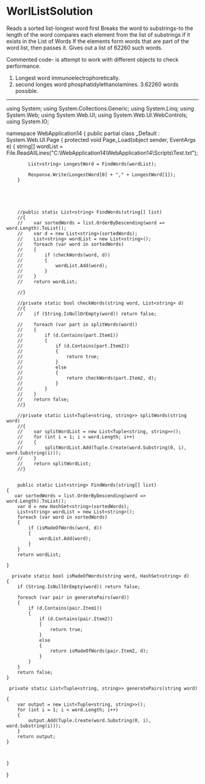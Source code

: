 # WorlListSolution
Reads a sorted list-longest word first
Breaks the word to substrings-to the length of the word
compares each element from the list of substrings if it exists in the List of Words
If the elements form words that are part of the word list, then passes it.
Gives out a list of 62260 such words.

Commented code- is attempt to work with different objects to check performance.
1. Longest word immunoelectrophoretically.
2. second longes word phosphatidylethanolamines. 
3.62260 words possible.

--------------------------------------------------------------------------------------------------------------------------------------

using System;
using System.Collections.Generic;
using System.Linq;
using System.Web;
using System.Web.UI;
using System.Web.UI.WebControls;
using System.IO;

namespace WebApplication14
{
    public partial class _Default : System.Web.UI.Page
    {
        protected void Page_Load(object sender, EventArgs e)
        {
            string[] wordList = File.ReadAllLines("C:\\WebApplication14\\WebApplication14\\Scripts\\Test.txt");
            

            List<string> LongestWord = FindWords(wordList);

            Response.Write(LongestWord[0] + "," + LongestWord[1]);
        }





        //public static List<string> FindWords(string[] list)
        //{
        //    var sortedWords = list.OrderByDescending(word => word.Length).ToList();
        //    var d = new List<string>(sortedWords);
        //    List<string> wordList = new List<string>();
        //    foreach (var word in sortedWords)
        //    {
        //        if (checkWords(word, d))
        //        {
        //            wordList.Add(word);
        //        }
        //    }
        //    return wordList;

        //}

        //private static bool checkWords(string word, List<string> d)
        //{
        //    if (String.IsNullOrEmpty(word)) return false;

        //    foreach (var part in splitWords(word))
        //    {
        //        if (d.Contains(part.Item1))
        //        {
        //            if (d.Contains(part.Item2))
        //            {
        //                return true;
        //            }
        //            else
        //            {
        //                return checkWords(part.Item2, d);
        //            }
        //        }
        //    }
        //    return false;
        //}

        //private static List<Tuple<string, string>> splitWords(string word)
        //{
        //    var splitWordList = new List<Tuple<string, string>>();
        //    for (int i = 1; i < word.Length; i++)
        //    {
        //        splitWordList.Add(Tuple.Create(word.Substring(0, i), word.Substring(i)));
        //    }
        //    return splitWordList;
        //}


        public static List<string> FindWords(string[] list)
    {
       var sortedWords = list.OrderByDescending(word => word.Length).ToList();
        var d = new HashSet<string>(sortedWords);
        List<string> wordList = new List<string>();
        foreach (var word in sortedWords)
        {
            if (isMadeOfWords(word, d))
            {  
                wordList.Add(word);             
            }
        }
        return wordList;
      
    }

      private static bool isMadeOfWords(string word, HashSet<string> d)
    {
        if (String.IsNullOrEmpty(word)) return false;
       
        foreach (var pair in generatePairs(word))
        {
            if (d.Contains(pair.Item1))
            {
                if (d.Contains(pair.Item2))
                {
                    return true;
                }
                else
                {
                    return isMadeOfWords(pair.Item2, d);
                }
            }
        }
        return false;
    }

     private static List<Tuple<string, string>> generatePairs(string word)
    
    {
        var output = new List<Tuple<string, string>>();
        for (int i = 1; i < word.Length; i++)
        {
            output.Add(Tuple.Create(word.Substring(0, i), word.Substring(i)));
        }
        return output;
    }



    }
}
